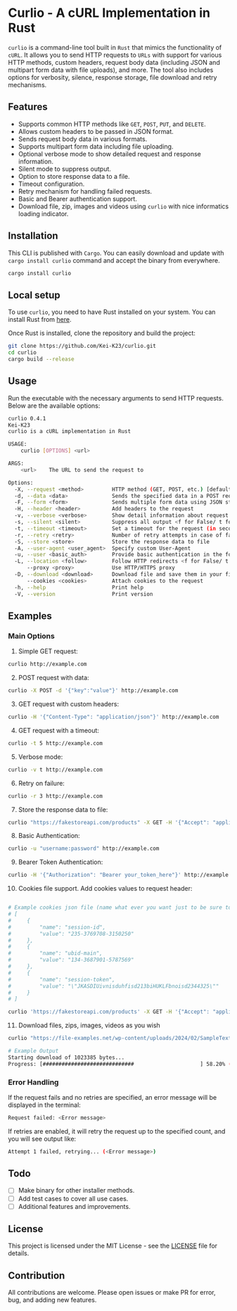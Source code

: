 # Curlio - A cURL Implementation in Rust

`curlio` is a command-line tool built in `Rust` that mimics the functionality of `cURL`. It allows you to send HTTP requests to `URLs` with support for various HTTP methods, custom headers, request body data (including JSON and multipart form data with file uploads), and more. The tool also includes options for verbosity, silence, response storage, file download and retry mechanisms.

## Features

- Supports common HTTP methods like `GET`, `POST`, `PUT`, and `DELETE`.
- Allows custom headers to be passed in JSON format.
- Sends request body data in various formats.
- Supports multipart form data including file uploading.
- Optional verbose mode to show detailed request and response information.
- Silent mode to suppress output.
- Option to store response data to a file.
- Timeout configuration.
- Retry mechanism for handling failed requests.
- Basic and Bearer authentication support.
- Download file, zip, images and videos using `curlio` with nice informatics loading indicator.

## Installation

This CLI is published with `Cargo`. You can easily download and update with `cargo install curlio` command and accept the binary from everywhere.

```bash
cargo install curlio
```

## Local setup

To use `curlio`, you need to have Rust installed on your system. You can install Rust from [here](https://www.rust-lang.org/tools/install).

Once Rust is installed, clone the repository and build the project:

```bash
git clone https://github.com/Kei-K23/curlio.git
cd curlio
cargo build --release
```

## Usage

Run the executable with the necessary arguments to send HTTP requests. Below are the available options:

```bash
curlio 0.4.1
Kei-K23
curlio is a cURL implementation in Rust

USAGE:
    curlio [OPTIONS] <url>

ARGS:
    <url>    The URL to send the request to

Options:
  -X, --request <method>         HTTP method (GET, POST, etc.) [default: GET]
  -d, --data <data>              Sends the specified data in a POST request
  -F, --form <form>              Sends multiple form data using JSON structured format (use file path for file uploading)
  -H, --header <header>          Add headers to the request
  -v, --verbose <verbose>        Show detail information about request and response <f for False/ t for True> [default: f]
  -s, --silent <silent>          Suppress all output <f for False/ t for True> [default: f]
  -t, --timeout <timeout>        Set a timeout for the request (in seconds)
  -r, --retry <retry>            Number of retry attempts in case of failure
  -S, --store <store>            Store the response data to file
  -A, --user-agent <user_agent>  Specify custom User-Agent
  -u, --user <basic_auth>        Provide basic authentication in the format `username:password`
  -L, --location <follow>        Follow HTTP redirects <f for False/ t for True> [default: f]
      --proxy <proxy>            Use HTTP/HTTPS proxy
  -D, --download <download>      Download file and save them in your file system
      --cookies <cookies>        Attach cookies to the request
  -h, --help                     Print help
  -V, --version                  Print version
```

## Examples

### Main Options

1. Simple GET request:

```bash
curlio http://example.com
```

2. POST request with data:

```bash
curlio -X POST -d '{"key":"value"}' http://example.com
```

3. GET request with custom headers:

```bash
curlio -H '{"Content-Type": "application/json"}' http://example.com
```

4. GET request with a timeout:

```bash
curlio -t 5 http://example.com
```

5. Verbose mode:

```bash
curlio -v t http://example.com
```

6. Retry on failure:

```bash
curlio -r 3 http://example.com
```

7. Store the response data to file:

```bash
curlio "https://fakestoreapi.com/products" -X GET -H '{"Accept": "application/json"}' -S "products.json"
```

8. Basic Authentication:

```bash
curlio -u "username:password" http://example.com
```

9. Bearer Token Authentication:

```bash
curlio -H '{"Authorization": "Bearer your_token_here"}' http://example.com
```

10. Cookies file support. Add cookies values to request header:

```bash

# Example cookies json file (name what ever you want just to be sure to be .json file)
# [
#     {
#         "name": "session-id",
#         "value": "235-3769708-3150250"
#     },
#     {
#         "name": "ubid-main",
#         "value": "134-3687901-5787569"
#     },
#     {
#         "name": "session-token",
#         "value": "\"JKASDIUivnisduhfisd213biHUKLFbnoisd2344325\""
#     }
# ]

curlio 'https://fakestoreapi.com/products' -X GET -H '{"Accept": "application/json"}' --cookies cookies.json
```

11. Download files, zips, images, videos as you wish

```bash
curlio "https://file-examples.net/wp-content/uploads/2024/02/SampleTextFile_1MB.txt" -D test.txt

# Example Output
Starting download of 1023385 bytes...
Progress: [#############################                     ] 58.20% (595608/1023385)
```

### Error Handling

If the request fails and no retries are specified, an error message will be displayed in the terminal:

```bash
Request failed: <Error message>
```

If retries are enabled, it will retry the request up to the specified count, and you will see output like:

```bash
Attempt 1 failed, retrying... (<Error message>)
```

## Todo

- [ ] Make binary for other installer methods.
- [ ] Add test cases to cover all use cases.
- [ ] Additional features and improvements.

## License 

This project is licensed under the MIT License - see the [LICENSE](/LICENSE) file for details.

## Contribution

All contributions are welcome. Please open issues or make PR for error, bug, and adding new features.
